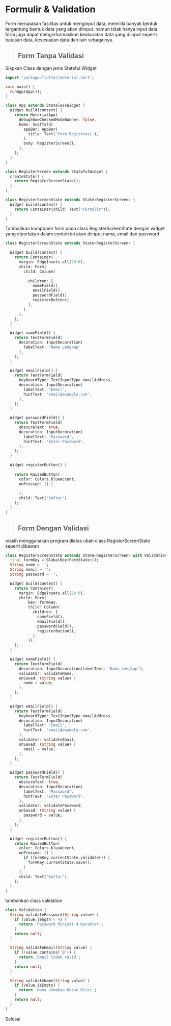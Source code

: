 # Formulir & Validation

Form merupakan fasilitas untuk menginput data, memiliki banyak bentuk tergantung bentuk data yang akan diinput. namun tidak hanya input data form juga dapat menginformasikan keakuratan data yang diinput seperti batasan data, kesesuaian data dan lain sebagainya.

>## Form Tanpa Validasi

Siapkan Class dengan jenis Stateful Widget 
```dart
import 'package:flutter/material.dart';

void main() {
  runApp(App());
}

class App extends StatelessWidget {
  Widget build(context) {
    return MaterialApp(
      debugShowCheckedModeBanner: false,
      home: Scaffold(
        appBar: AppBar(
          title: Text('Form Registrasi'),
        ),
        body: RegisterScreen(),
      ),
    );
  }
}

class RegisterScreen extends StatefulWidget {
  createState() {
    return RegisterScreenState();
  }
}

class RegisterScreenState extends State<RegisterScreen> {
  Widget build(context) {
    return Container(child: Text("Formulir"));
  }
}
```


Tambahkan komponen form pada class RegisterScreenState dengan widget yang diperlukan
dalam contoh ini akan diinput nama, email dan password

```dart
class RegisterScreenState extends State<RegisterScreen> {

  Widget build(context) {
    return Container(
      margin: EdgeInsets.all(20.0),
      child: Form( 
        child: Column( 
          
          children: [
            nameField(),
            emailField(),
            passwordField(),
            registerButton(),
          ],
        )
      ),
    );
  }

  Widget nameField() {
    return TextFormField(
      decoration: InputDecoration(
        labelText: 'Nama Lengkap' 
      ),
    );
  }

  Widget emailField() {
    return TextFormField(
      keyboardType: TextInputType.emailAddress, 
      decoration: InputDecoration(
        labelText: 'Email',
        hintText: 'email@example.com',
      ),
    );
  }

  Widget passwordField() {
    return TextFormField(
      obscureText: true, 
      decoration: InputDecoration(
        labelText: 'Password',
        hintText: 'Enter Password',
      ),
    );
  }

  Widget registerButton() {
   
    return RaisedButton(
      color: Colors.blueAccent,
      onPressed: () {
      
      },
      child: Text('Daftar'), 
    );
  }
}
```

>## Form Dengan Validasi

masih menggunakan program diatas ubah class RegisterScreenState seperti dibawah


```dart
class RegisterScreenState extends State<RegisterScreen> with Validation {
  final formKey = GlobalKey<FormState>();
  String name = '';
  String email = '';
  String password = '';

  Widget build(context) {
    return Container(
      margin: EdgeInsets.all(20.0),
      child: Form(
          key: formKey,
          child: Column(
            children: [
              nameField(),
              emailField(),
              passwordField(),
              registerButton(),
            ],
          )),
    );
  }

  Widget nameField() {
    return TextFormField(
      decoration: InputDecoration(labelText: 'Nama Lengkap'),
      validator: validateName,
      onSaved: (String value) {
        name = value;
      },
    );
  }

  Widget emailField() {
    return TextFormField(
      keyboardType: TextInputType.emailAddress,
      decoration: InputDecoration(
        labelText: 'Email',
        hintText: 'email@example.com',
      ),
      validator: validateEmail,
      onSaved: (String value) {
        email = value;
      },
    );
  }

  Widget passwordField() {
    return TextFormField(
      obscureText: true,
      decoration: InputDecoration(
        labelText: 'Password',
        hintText: 'Enter Password',
      ),
      validator: validatePassword,
      onSaved: (String value) {
        password = value;
      },
    );
  }

  Widget registerButton() {
    return RaisedButton(
      color: Colors.blueAccent,
      onPressed: () {
        if (formKey.currentState.validate()) {
          formKey.currentState.save();
        }
      },
      child: Text('Daftar'),
    );
  }
}
```
tambahkan class validation

```dart
class Validation {
  String validatePassword(String value) {
    if (value.length < 4) {
      return 'Password Minimal 4 Karakter';
    }
    return null;
  }

  String validateEmail(String value) {
    if (!value.contains('@')) {
      return 'Email tidak valid';
    }
    return null;
  }

  String validateName(String value) {
    if (value.isEmpty) {
      return 'Nama Lengkap Harus Diisi';
    }
    return null;
  }
}
```

Selesai






